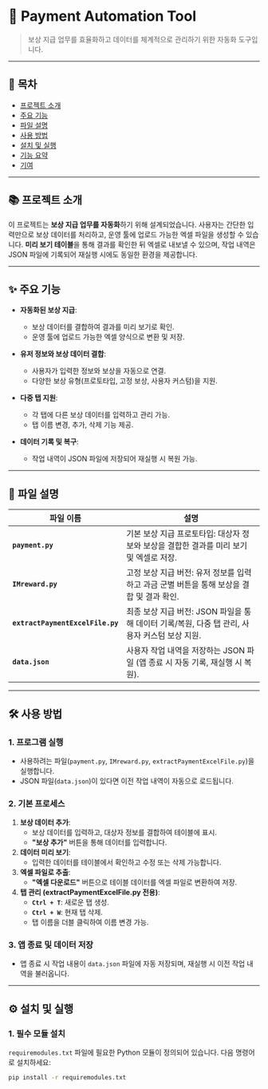 # 🎁 Payment Automation Tool

> 보상 지급 업무를 효율화하고 데이터를 체계적으로 관리하기 위한 자동화 도구입니다.

---

## 📖 목차

- [프로젝트 소개](#프로젝트-소개)
- [주요 기능](#주요-기능)
- [파일 설명](#파일-설명)
- [사용 방법](#사용-방법)
- [설치 및 실행](#설치-및-실행)
- [기능 요약](#기능-요약)
- [기여](#기여)

---

## 📚 프로젝트 소개

이 프로젝트는 **보상 지급 업무를 자동화**하기 위해 설계되었습니다. 사용자는 간단한 입력만으로 보상 데이터를 처리하고, 운영 툴에 업로드 가능한 엑셀 파일을 생성할 수 있습니다. **미리 보기 테이블**을 통해 결과를 확인한 뒤 엑셀로 내보낼 수 있으며, 작업 내역은 JSON 파일에 기록되어 재실행 시에도 동일한 환경을 제공합니다.

---

## ✨ 주요 기능

- **자동화된 보상 지급**:
  - 보상 데이터를 결합하여 결과를 미리 보기로 확인.
  - 운영 툴에 업로드 가능한 엑셀 양식으로 변환 및 저장.

- **유저 정보와 보상 데이터 결합**:
  - 사용자가 입력한 정보와 보상을 자동으로 연결.
  - 다양한 보상 유형(프로토타입, 고정 보상, 사용자 커스텀)을 지원.

- **다중 탭 지원**:
  - 각 탭에 다른 보상 데이터를 입력하고 관리 가능.
  - 탭 이름 변경, 추가, 삭제 기능 제공.

- **데이터 기록 및 복구**:
  - 작업 내역이 JSON 파일에 저장되어 재실행 시 복원 가능.

---

## 📂 파일 설명

| 파일 이름                     | 설명                                                                                     |
|-------------------------------|------------------------------------------------------------------------------------------|
| **`payment.py`**              | 기본 보상 지급 프로토타입: 대상자 정보와 보상을 결합한 결과를 미리 보기 및 엑셀로 저장.      |
| **`IMreward.py`**             | 고정 보상 지급 버전: 유저 정보를 입력하고 과금 군별 버튼을 통해 보상을 결합 및 결과 확인.    |
| **`extractPaymentExcelFile.py`** | 최종 보상 지급 버전: JSON 파일을 통해 데이터 기록/복원, 다중 탭 관리, 사용자 커스텀 보상 지원. |
| **`data.json`**               | 사용자 작업 내역을 저장하는 JSON 파일 (앱 종료 시 자동 기록, 재실행 시 복원).              |

---

## 🛠️ 사용 방법

### 1. 프로그램 실행
- 사용하려는 파일(`payment.py`, `IMreward.py`, `extractPaymentExcelFile.py`)을 실행합니다.
- JSON 파일(`data.json`)이 있다면 이전 작업 내역이 자동으로 로드됩니다.

### 2. 기본 프로세스
1. **보상 데이터 추가**:
   - 보상 데이터를 입력하고, 대상자 정보를 결합하여 테이블에 표시.
   - **"보상 추가"** 버튼을 통해 데이터를 입력합니다.
2. **데이터 미리 보기**:
   - 입력한 데이터를 테이블에서 확인하고 수정 또는 삭제 가능합니다.
3. **엑셀 파일로 추출**:
   - **"엑셀 다운로드"** 버튼으로 테이블 데이터를 엑셀 파일로 변환하여 저장.
4. **탭 관리 (extractPaymentExcelFile.py 전용)**:
   - **`Ctrl + T`**: 새로운 탭 생성.
   - **`Ctrl + W`**: 현재 탭 삭제.
   - 탭 이름을 더블 클릭하여 이름 변경 가능.

### 3. 앱 종료 및 데이터 저장
- 앱 종료 시 작업 내용이 `data.json` 파일에 자동 저장되며, 재실행 시 이전 작업 내역을 불러옵니다.

---

## ⚙️ 설치 및 실행

### 1. 필수 모듈 설치
`requiremodules.txt` 파일에 필요한 Python 모듈이 정의되어 있습니다. 다음 명령어로 설치하세요:

```bash
pip install -r requiremodules.txt
